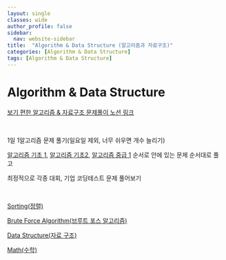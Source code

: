 ```yaml
---
layout: single
classes: wide
author_profile: false
sidebar:
  nav: website-sidebar
title:  "Algorithm & Data Structure (알고리즘과 자료구조)"
categories: [Algorithm & Data Structure]
tags: [Algorithm & Data Structure]
---
```

# Algorithm & Data Structure

[보기 편한 알고리즘 & 자료구조 문제풀이 노션 링크](https://hojinyun.notion.site/Algorithm-Data-Structure-Study-5e21cd5555b84504b5f2537e776310df)

<br>

1일 1알고리즘 문제 풀기(일요일 제외, 너무 쉬우면 개수 늘리기)

[알고리즘 기초 1](https://code.plus/course/41), [알고리즘 기초2](https://code.plus/course/42), [알고리즘 중급 1](https://code.plus/course/43) 순서로 안에 있는 문제 순서대로 풀고

최정적으로 각종 대회, 기업 코딩테스트 문제 풀어보기

<br>

[Sorting(정렬)](/algorithm%20&%20data%20structure/Sorting/)

[Brute Force Algorithm(브루트 포스 알고리즘)](/algorithm%20&%20data%20structure/Brute-Force-Algorithm/)

[Data Structure(자료 구조)](/algorithm%20&%20data%20structure/Data_Structure/)

[Math(수학)](/algorithm%20&%20data%20structure/Math/)
